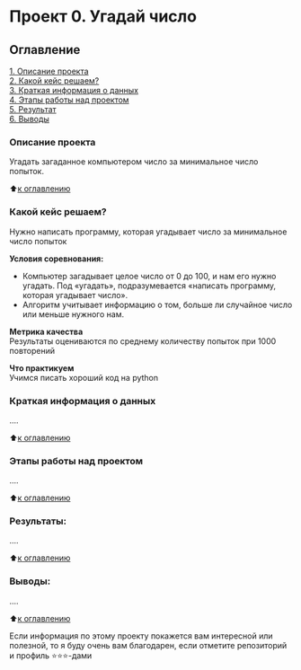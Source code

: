 # Проект 0. Угадай число

## Оглавление  
[1. Описание проекта](https://github.com/Aleksyes/Myskillfaktory/tree/main/my_project.README.md#Описание-проекта)  
[2. Какой кейс решаем?](https://github.com/Aleksyes/Myskillfaktory/tree/main/my_project.README.md#Какой-кейс-решаем)  
[3. Краткая информация о данных](https://github.com/Aleksyes/Myskillfaktory/tree/main/my_project.README.md#Краткая-информация-о-данных)  
[4. Этапы работы над проектом](https://github.com/Aleksyes/Myskillfaktory/tree/main/my_project.README.md#Этапы-работы-над-проектом)  
[5. Результат](https://github.com/Aleksyes/Myskillfaktory/tree/main/my_project.README.md#Результат)    
[6. Выводы](https://github.com/Aleksyes/Myskillfaktory/tree/main/my_project.README.md#Выводы) 

### Описание проекта    
Угадать загаданное компьютером число за минимальное число попыток.

:arrow_up:[к оглавлению](_)


### Какой кейс решаем?    
Нужно написать программу, которая угадывает число за минимальное число попыток

**Условия соревнования:**  
- Компьютер загадывает целое число от 0 до 100, и нам его нужно угадать. Под «угадать», подразумевается «написать программу, которая угадывает число».
- Алгоритм учитывает информацию о том, больше ли случайное число или меньше нужного нам.

**Метрика качества**     
Результаты оцениваются по среднему количеству попыток при 1000 повторений

**Что практикуем**     
Учимся писать хороший код на python


### Краткая информация о данных
....
  
:arrow_up:[к оглавлению](.README.md#Оглавление)


### Этапы работы над проектом  
....

:arrow_up:[к оглавлению](.README.md#Оглавление)


### Результаты:  
....

:arrow_up:[к оглавлению](.README.md#Оглавление)


### Выводы:  
....

:arrow_up:[к оглавлению](.README.md#Оглавление)


Если информация по этому проекту покажется вам интересной или полезной, то я буду очень вам благодарен, если отметите репозиторий и профиль ⭐️⭐️⭐️-дами